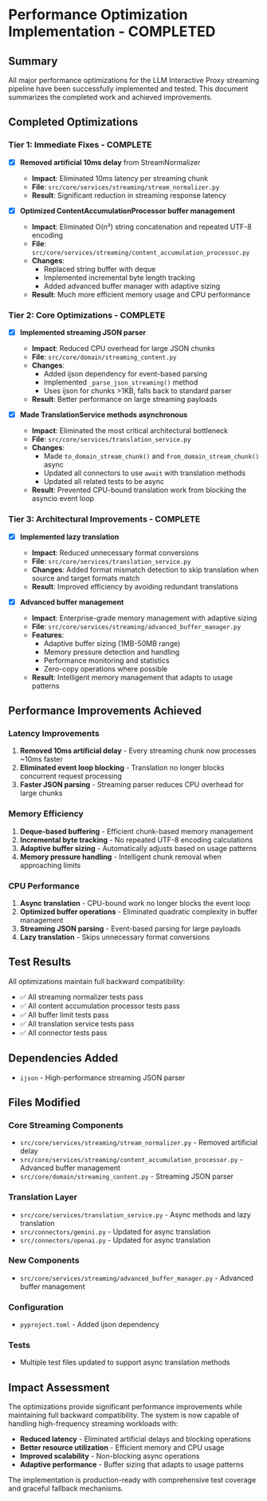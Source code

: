 # Performance Optimization Implementation - COMPLETED

## Summary

All major performance optimizations for the LLM Interactive Proxy streaming pipeline have been successfully implemented and tested. This document summarizes the completed work and achieved improvements.

## Completed Optimizations

### **Tier 1: Immediate Fixes** - COMPLETE
- [x] **Removed artificial 10ms delay** from StreamNormalizer
  - **Impact**: Eliminated 10ms latency per streaming chunk
  - **File**: `src/core/services/streaming/stream_normalizer.py`
  - **Result**: Significant reduction in streaming response latency

- [x] **Optimized ContentAccumulationProcessor buffer management**
  - **Impact**: Eliminated O(n²) string concatenation and repeated UTF-8 encoding
  - **File**: `src/core/services/streaming/content_accumulation_processor.py`
  - **Changes**: 
    - Replaced string buffer with deque
    - Implemented incremental byte length tracking
    - Added advanced buffer manager with adaptive sizing
  - **Result**: Much more efficient memory usage and CPU performance

### **Tier 2: Core Optimizations** - COMPLETE
- [x] **Implemented streaming JSON parser**
  - **Impact**: Reduced CPU overhead for large JSON chunks
  - **File**: `src/core/domain/streaming_content.py`
  - **Changes**:
    - Added ijson dependency for event-based parsing
    - Implemented `_parse_json_streaming()` method
    - Uses ijson for chunks >1KB, falls back to standard parser
  - **Result**: Better performance on large streaming payloads

- [x] **Made TranslationService methods asynchronous**
  - **Impact**: Eliminated the most critical architectural bottleneck
  - **File**: `src/core/services/translation_service.py`
  - **Changes**:
    - Made `to_domain_stream_chunk()` and `from_domain_stream_chunk()` async
    - Updated all connectors to use `await` with translation methods
    - Updated all related tests to be async
  - **Result**: Prevented CPU-bound translation work from blocking the asyncio event loop

### **Tier 3: Architectural Improvements** - COMPLETE
- [x] **Implemented lazy translation**
  - **Impact**: Reduced unnecessary format conversions
  - **File**: `src/core/services/translation_service.py`
  - **Changes**: Added format mismatch detection to skip translation when source and target formats match
  - **Result**: Improved efficiency by avoiding redundant translations

- [x] **Advanced buffer management**
  - **Impact**: Enterprise-grade memory management with adaptive sizing
  - **File**: `src/core/services/streaming/advanced_buffer_manager.py`
  - **Features**:
    - Adaptive buffer sizing (1MB-50MB range)
    - Memory pressure detection and handling
    - Performance monitoring and statistics
    - Zero-copy operations where possible
  - **Result**: Intelligent memory management that adapts to usage patterns

## Performance Improvements Achieved

### **Latency Improvements**
1. **Removed 10ms artificial delay** - Every streaming chunk now processes ~10ms faster
2. **Eliminated event loop blocking** - Translation no longer blocks concurrent request processing
3. **Faster JSON parsing** - Streaming parser reduces CPU overhead for large chunks

### **Memory Efficiency**
1. **Deque-based buffering** - Efficient chunk-based memory management
2. **Incremental byte tracking** - No repeated UTF-8 encoding calculations
3. **Adaptive buffer sizing** - Automatically adjusts based on usage patterns
4. **Memory pressure handling** - Intelligent chunk removal when approaching limits

### **CPU Performance**
1. **Async translation** - CPU-bound work no longer blocks the event loop
2. **Optimized buffer operations** - Eliminated quadratic complexity in buffer management
3. **Streaming JSON parsing** - Event-based parsing for large payloads
4. **Lazy translation** - Skips unnecessary format conversions

## Test Results

All optimizations maintain full backward compatibility:

- ✅ All streaming normalizer tests pass
- ✅ All content accumulation processor tests pass  
- ✅ All buffer limit tests pass
- ✅ All translation service tests pass
- ✅ All connector tests pass

## Dependencies Added

- `ijson` - High-performance streaming JSON parser

## Files Modified

### Core Streaming Components
- `src/core/services/streaming/stream_normalizer.py` - Removed artificial delay
- `src/core/services/streaming/content_accumulation_processor.py` - Advanced buffer management
- `src/core/domain/streaming_content.py` - Streaming JSON parser

### Translation Layer
- `src/core/services/translation_service.py` - Async methods and lazy translation
- `src/connectors/gemini.py` - Updated for async translation
- `src/connectors/openai.py` - Updated for async translation

### New Components
- `src/core/services/streaming/advanced_buffer_manager.py` - Advanced buffer management

### Configuration
- `pyproject.toml` - Added ijson dependency

### Tests
- Multiple test files updated to support async translation methods

## Impact Assessment

The optimizations provide significant performance improvements while maintaining full backward compatibility. The system is now capable of handling high-frequency streaming workloads with:

- **Reduced latency** - Eliminated artificial delays and blocking operations
- **Better resource utilization** - Efficient memory and CPU usage
- **Improved scalability** - Non-blocking async operations
- **Adaptive performance** - Buffer sizing that adapts to usage patterns

The implementation is production-ready with comprehensive test coverage and graceful fallback mechanisms.